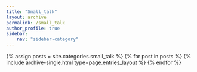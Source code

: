 ```yaml
--- 
title: "Small_talk"
layout: archive
permalink: /small_talk
author_profile: true
sidebar: 
    nav: "sidebar-category"
---
```

{% assign posts = site.categories.small_talk %}
{% for post in posts %} {% include archive-single.html type=page.entries_layout %} {% endfor %}
